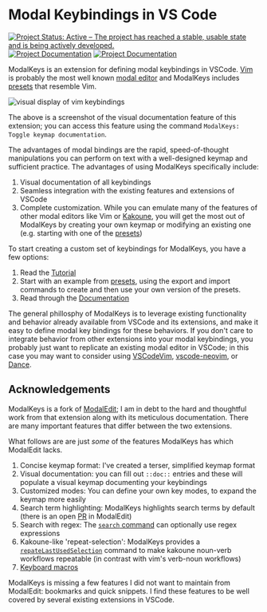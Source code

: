 # Modal Keybindings in VS Code

[![Project Status: Active – The project has reached a stable, usable state and is being actively developed.](https://img.shields.io/badge/Project%20Status-Active-green)](https://www.repostatus.org/#active)
[![Project Documentation](https://img.shields.io/badge/docs-stable-blue)](https://haberdashpi.github.io/vscode-modal-keys/stable/doc_index.html)
[![Project Documentation](https://img.shields.io/badge/docs-dev-blue)](https://haberdashpi.github.io/vscode-modal-keys/dev/doc_index.html)

ModalKeys is an extension for defining modal keybindings in VSCode. [Vim](https://www.vim.org/) is probably the most well known [modal
editor](https://unix.stackexchange.com/questions/57705/modeless-vs-modal-editors)
and ModalKeys includes
[presets](https://haberdashpi.github.io/vscode-modal-keys/stable/preset_index.html)
that resemble Vim. 

![visual display of vim keybindings](https://github.com/haberdashPI/vscode-modal-keys/blob/feat-doc-display/doc_binding_example.png?raw=true)

The above is a screenshot of the visual documentation feature of this extension; you can access this feature using the command `ModalKeys: Toggle keymap documentation`.

The advantages of modal bindings are the rapid, speed-of-thought manipulations you can perform on text with a well-designed keymap and sufficient practice. The advantages of using ModalKeys specifically include:

1. Visual documentation of all keybindings
2. Seamless integration with the existing features and
extensions of VSCode
3. Complete customization. While you can
emulate many of the features of other modal editors like Vim or
[Kakoune](https://kakoune.org/why-kakoune/why-kakoune.html), you will get the
most out of ModalKeys by creating your own keymap or modifying an existing one (e.g. starting with one of the
[presets](https://haberdashpi.github.io/vscode-modal-keys/stable/preset_index.html))

To start creating a custom set of keybindings for ModalKeys, you have a few options:

1. Read the [Tutorial](https://haberdashpi.github.io/vscode-modal-keys/stable/tutorial.html)
2. Start with an example from [presets](https://haberdashpi.github.io/vscode-modal-keys/stable/preset_index.html), using the export and import commands to create and then use your own version of the presets.
3. Read through the [Documentation](https://haberdashpi.github.io/vscode-modal-keys/stable/doc_index.html)

The general phillosphy of ModalKeys is to leverage existing functionality and behavior already available from VSCode and its extensions, and make it easy to define modal key bindings for these behaviors. If you don't care to integrate behavior from other extensions into your modal keybindings, you probably just want to replicate an existing modal editor in VSCode; in this case you may want to consider using [VSCodeVim](https://github.com/VSCodeVim/Vim),
[vscode-neovim](https://github.com/asvetliakov/vscode-neovim), or [Dance](https://github.com/71/dance).

## Acknowledgements

ModalKeys is a fork of [ModalEdit](https://github.com/johtela/vscode-modaledit);
I am in debt to the hard and thoughtful work from that extension along with its
meticulous documentation. There are many important features that differ between
the two extensions.

What follows are are just *some* of the features ModalKeys has which ModalEdit lacks.

1. Concise keymap format: I've created a terser, simplified keymap format
2. Visual documentation: you can fill out `::doc::` entries and these will populate a visual keymap documenting your keybindings
3. Customized modes: You can define your own key modes, to expand the keymap more easily
4. Search term highlighting: ModalKeys highlights search terms by default (there is an open [PR](https://github.com/johtela/vscode-modaledit/pull/19) in ModalEdit)
5. Search with regex: The [`search` command](https://haberdashpi.github.io/vscode-modal-keys/stable/commands.html#incremental-search) can optionally use regex expressions
6. Kakoune-like 'repeat-selection': ModalKeys provides a [`repateLastUsedSelection`](https://haberdashpi.github.io/vscode-modal-keys/stable/commands.html#repeat-last-used-selection) command to make kakoune noun-verb workflows repeatable (in contrast with vim's verb-noun workflows)
7. [Keyboard macros](https://haberdashpi.github.io/vscode-modal-keys/stable/commands.html#macros)

ModalKeys is missing a few features I did not want to maintain from ModalEdit: bookmarks and quick snippets. I find these features to be well covered by several existing extensions in VSCode.
